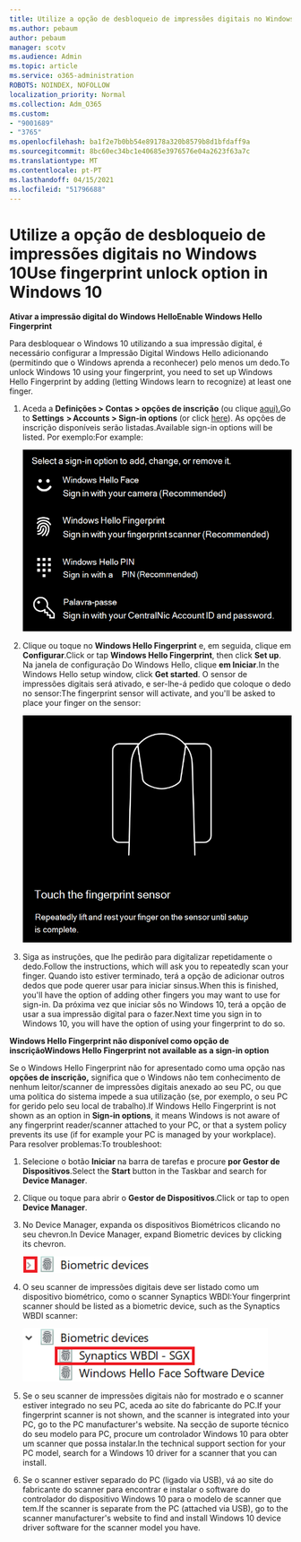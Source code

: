 ```yaml
---
title: Utilize a opção de desbloqueio de impressões digitais no Windows 10
ms.author: pebaum
author: pebaum
manager: scotv
ms.audience: Admin
ms.topic: article
ms.service: o365-administration
ROBOTS: NOINDEX, NOFOLLOW
localization_priority: Normal
ms.collection: Adm_O365
ms.custom:
- "9001689"
- "3765"
ms.openlocfilehash: ba1f2e7b0bb54e89178a320b8579b8d1bfdaff9a
ms.sourcegitcommit: 8bc60ec34bc1e40685e3976576e04a2623f63a7c
ms.translationtype: MT
ms.contentlocale: pt-PT
ms.lasthandoff: 04/15/2021
ms.locfileid: "51796688"
---
```

# <a name="use-fingerprint-unlock-option-in-windows-10"></a><span data-ttu-id="f6d85-102">Utilize a opção de desbloqueio de impressões digitais no Windows 10</span><span class="sxs-lookup"><span data-stu-id="f6d85-102">Use fingerprint unlock option in Windows 10</span></span>

<span data-ttu-id="f6d85-103">**Ativar a impressão digital do Windows Hello**</span><span class="sxs-lookup"><span data-stu-id="f6d85-103">**Enable Windows Hello Fingerprint**</span></span>

<span data-ttu-id="f6d85-104">Para desbloquear o Windows 10 utilizando a sua impressão digital, é necessário configurar a Impressão Digital Windows Hello adicionando (permitindo que o Windows aprenda a reconhecer) pelo menos um dedo.</span><span class="sxs-lookup"><span data-stu-id="f6d85-104">To unlock Windows 10 using your fingerprint, you need to set up Windows Hello Fingerprint by adding (letting Windows learn to recognize) at least one finger.</span></span> 

1. <span data-ttu-id="f6d85-105">Aceda a **Definições > Contas > opções de inscrição** (ou clique [aqui).](ms-settings:signinoptions?activationSource=GetHelp)</span><span class="sxs-lookup"><span data-stu-id="f6d85-105">Go to **Settings  > Accounts > Sign-in options** (or click [here](ms-settings:signinoptions?activationSource=GetHelp)).</span></span> <span data-ttu-id="f6d85-106">As opções de inscrição disponíveis serão listadas.</span><span class="sxs-lookup"><span data-stu-id="f6d85-106">Available sign-in options will be listed.</span></span> <span data-ttu-id="f6d85-107">Por exemplo:</span><span class="sxs-lookup"><span data-stu-id="f6d85-107">For example:</span></span>

    ![Opções de inscrição.](media/sign-in-options.png)

2. <span data-ttu-id="f6d85-109">Clique ou toque no **Windows Hello Fingerprint** e, em seguida, clique em **Configurar**.</span><span class="sxs-lookup"><span data-stu-id="f6d85-109">Click or tap **Windows Hello Fingerprint**, then click **Set up**.</span></span> <span data-ttu-id="f6d85-110">Na janela de configuração Do Windows Hello, clique **em Iniciar**.</span><span class="sxs-lookup"><span data-stu-id="f6d85-110">In the Windows Hello setup window, click **Get started**.</span></span> <span data-ttu-id="f6d85-111">O sensor de impressões digitais será ativado, e ser-lhe-á pedido que coloque o dedo no sensor:</span><span class="sxs-lookup"><span data-stu-id="f6d85-111">The fingerprint sensor will activate, and you'll be asked to place your finger on the sensor:</span></span>

   ![Sensor de impressões digitais.](media/fingerprint-sensor.png)

3. <span data-ttu-id="f6d85-113">Siga as instruções, que lhe pedirão para digitalizar repetidamente o dedo.</span><span class="sxs-lookup"><span data-stu-id="f6d85-113">Follow the instructions, which will ask you to repeatedly scan your finger.</span></span> <span data-ttu-id="f6d85-114">Quando isto estiver terminado, terá a opção de adicionar outros dedos que pode querer usar para iniciar sinsus.</span><span class="sxs-lookup"><span data-stu-id="f6d85-114">When this is finished, you'll have the option of adding other fingers you may want to use for sign-in.</span></span> <span data-ttu-id="f6d85-115">Da próxima vez que iniciar sôs no Windows 10, terá a opção de usar a sua impressão digital para o fazer.</span><span class="sxs-lookup"><span data-stu-id="f6d85-115">Next time you sign in to Windows 10, you will have the option of using your fingerprint to do so.</span></span>

<span data-ttu-id="f6d85-116">**Windows Hello Fingerprint não disponível como opção de inscrição**</span><span class="sxs-lookup"><span data-stu-id="f6d85-116">**Windows Hello Fingerprint not available as a sign-in option**</span></span>

<span data-ttu-id="f6d85-117">Se o Windows Hello Fingerprint não for apresentado como uma opção nas **opções de inscrição,** significa que o Windows não tem conhecimento de nenhum leitor/scanner de impressões digitais anexado ao seu PC, ou que uma política do sistema impede a sua utilização (se, por exemplo, o seu PC for gerido pelo seu local de trabalho).</span><span class="sxs-lookup"><span data-stu-id="f6d85-117">If Windows Hello Fingerprint is not shown as an option in **Sign-in options**, it means Windows is not aware of any fingerprint reader/scanner attached to your PC, or that a system policy prevents its use (if for example your PC is managed by your workplace).</span></span> <span data-ttu-id="f6d85-118">Para resolver problemas:</span><span class="sxs-lookup"><span data-stu-id="f6d85-118">To troubleshoot:</span></span> 

1. <span data-ttu-id="f6d85-119">Selecione o botão **Iniciar** na barra de tarefas e procure **por Gestor de Dispositivos**.</span><span class="sxs-lookup"><span data-stu-id="f6d85-119">Select the **Start** button in the Taskbar and search for **Device Manager**.</span></span>

2. <span data-ttu-id="f6d85-120">Clique ou toque para abrir o **Gestor de Dispositivos**.</span><span class="sxs-lookup"><span data-stu-id="f6d85-120">Click or tap to open **Device Manager**.</span></span>

3. <span data-ttu-id="f6d85-121">No Device Manager, expanda os dispositivos Biométricos clicando no seu chevron.</span><span class="sxs-lookup"><span data-stu-id="f6d85-121">In Device Manager, expand Biometric devices by clicking its chevron.</span></span>

   ![Dispositivos biométricos.](media/biometric-devices.png)

4. <span data-ttu-id="f6d85-123">O seu scanner de impressões digitais deve ser listado como um dispositivo biométrico, como o scanner Synaptics WBDI:</span><span class="sxs-lookup"><span data-stu-id="f6d85-123">Your fingerprint scanner should be listed as a biometric device, such as the Synaptics WBDI scanner:</span></span>

   ![Dispositivos biométricos.](media/biometric-devices-expanded.png)

5. <span data-ttu-id="f6d85-125">Se o seu scanner de impressões digitais não for mostrado e o scanner estiver integrado no seu PC, aceda ao site do fabricante do PC.</span><span class="sxs-lookup"><span data-stu-id="f6d85-125">If your fingerprint scanner is not shown, and the scanner is integrated into your PC, go to the PC manufacturer's website.</span></span> <span data-ttu-id="f6d85-126">Na secção de suporte técnico do seu modelo para PC, procure um controlador Windows 10 para obter um scanner que possa instalar.</span><span class="sxs-lookup"><span data-stu-id="f6d85-126">In the technical support section for your PC model, search for a Windows 10 driver for a scanner that you can install.</span></span>

6. <span data-ttu-id="f6d85-127">Se o scanner estiver separado do PC (ligado via USB), vá ao site do fabricante do scanner para encontrar e instalar o software do controlador do dispositivo Windows 10 para o modelo de scanner que tem.</span><span class="sxs-lookup"><span data-stu-id="f6d85-127">If the scanner is separate from the PC (attached via USB), go to the scanner manufacturer's website to find and install Windows 10 device driver software for the scanner model you have.</span></span>

